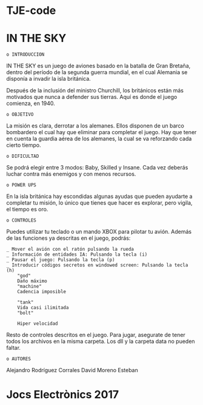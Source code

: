 # TJE-code
# IN THE SKY

	o INTRODUCCION

IN THE SKY es un juego de aviones basado en la batalla de Gran Bretaña, dentro del período
de la segunda guerra mundial, en el cual Alemania se disponía a invadir la isla británica.

Después de la inclusión del ministro Churchill, los británicos están más motivados que nunca
a defender sus tierras. Aquí es donde el juego comienza, en 1940.

	o OBJETIVO

La misión es clara, derrotar a los alemanes. Ellos disponen de un barco bombardero el cual
hay que eliminar para completar el juego. Hay que tener en cuenta la guardia aérea de los 
alemanes, la cual se va reforzando cada cierto tiempo. 

	o DIFICULTAD

Se podrá elegir entre 3 modos: Baby, Skilled y Insane. Cada vez deberás luchar contra más 
enemigos y con menos recursos.

	o POWER UPS

En la isla británica hay escondidas algunas ayudas que pueden ayudarte a completar tu misión,
lo único que tienes que hacer es explorar, pero vigila, el tiempo es oro.

	o CONTROLES

Puedes utilizar tu teclado o un mando XBOX para pilotar tu avión. Además de las funciones ya
descritas en el juego, podrás:

	_ Mover el avión con el ratón pulsando la rueda	
	_ Información de entidades IA: Pulsando la tecla (i)
	_ Pausar el juego: Pulsando la tecla (p)
	_ Introducir códigos secretos en windowed screen: Pulsando la tecla (h)
		"god"	
		Daño máximo
		"machine"
		Cadencia imposible

		"tank"
		Vida casi ilimitada
		"bolt"

		Hiper velocidad

Resto de controles descritos en el juego. Para jugar, asegurate de tener todos los archivos en la misma carpeta. Los dll y la carpeta data no pueden faltar.

	o AUTORES

Alejandro Rodríguez Corrales
David Moreno Esteban

# Jocs Electrònics 2017
